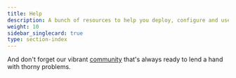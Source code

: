 ```yaml
---
title: Help
description: A bunch of resources to help you deploy, configure and use Istio.
weight: 10
sidebar_singlecard: true
type: section-index
---
```


And don't forget our vibrant [community](/about/community/) that's always ready to lend a hand
with thorny problems.
